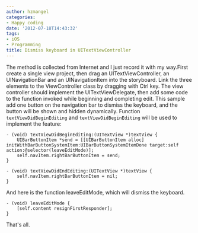 ```yaml
---
author: hzmangel
categories:
- Happy coding
date: '2012-07-18T14:43:32'
tags:
- iOS
- Programming
title: Dismiss keyboard in UITextViewController
---
```

The method is collected from Internet and I just record it with my way.<!--more-->First create a single view project, then drag an UITextViewController, an
UINavigationBar and an UINavigationItem into the storyboard. Link the three
elements to the ViewController class by dragging with Ctrl key. The view
controller should implement the UITextViewDelegate, then add some code to the
function invoked while beginning and completing edit. This sample add one
button on the navigation bar to dismiss the keyboard, and the button will be
shown and hidden dynamically. Function `textViewDidBeginEditing` and
`textViewDidBeginEditing` will be used to implement the feature:

    
    
    - (void) textViewDidBeginEditing:(UITextView *)textView {
        UIBarButtonItem *send = [[UIBarButtonItem alloc] initWithBarButtonSystemItem:UIBarButtonSystemItemDone target:self action:@selector(leaveEditMode)];
        self.navItem.rightBarButtonItem = send;
    }
    
    - (void) textViewDidEndEditing:(UITextView *)textView {
        self.navItem.rightBarButtonItem = nil;
    }
    

And here is the function leaveEditMode, which will dismiss the keyboard.

    
    
    - (void) leaveEditMode {
        [self.content resignFirstResponder];
    }
    

That's all.